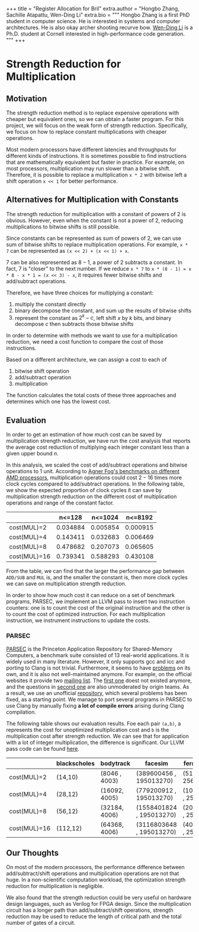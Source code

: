+++
title = "Register Allocation for Bril"
extra.author = "Hongbo Zhang, Sachille Atapattu, Wen-Ding Li"
extra.bio = """
  Hongbo Zhang is a first PhD student in computer science. He is interested in systems and computer architectures. He is also okay archer shooting recurve bow.
  [Wen-Ding Li](https://www.cs.cornell.edu/~wdli/) is a Ph.D. student at Cornell interested in high-performance code generation.
"""
+++

# Strength Reduction for Multiplication

## Motivation

The strength reduction method is to replace expensive operations with cheaper but equivalent ones, so we can obtain a faster program. For this project, we will focus on the weak form of strength reduction. Specifically, we focus on how to replace constant multiplications with cheaper operations.

Most modern processors have different latencies and throughputs for different kinds of instructions. It is sometimes possible to find instructions that are mathematically equivalent but faster in practice. For example, on most processors, multiplication may run slower than a bitwise shift. Therefore, it is possible to replace a multiplication `x * 2` with bitwise left a shift operation `x << 1` for better performance.

## Alternatives for Multiplication with Constants

The strength reduction for multiplication with a constant of powers of $2$ is obvious. However, even when the constant is not a power of $2$, reducing multiplications to bitwise shifts is still possible.

Since constants can be represented as sum of powers of $2$, we can use sum of bitwise shifts to replace multiplication operations. For example, `x * 7` can be represented as `(x << 2) + (x << 1) + x`.

$7$ can be also represented as $8-1$, a power of $2$ subtracts a constant. In fact, $7$ is "closer" to the next number. If we reduce `x * 7` to `x * (8 - 1) = x * 8 - x * 1 = (x << 3) - x`, it requires fewer bitwise shifts and add/subtract operations.

Therefore, we have three choices for multiplying a constant:

1. multiply the constant directly
2. binary decompose the constant, and sum up the results of bitwise shifts
3. represent the constant as $2^k-c$, left shift $x$ by $k$ bits, and binary decompose $c$ then subtracts those bitwise shifts

In order to determine with methods we want to use for a multiplication reduction, we need a cost function to compare the cost of those instructions. 

Based on a different architecture, we can assign a cost to each of 

1. bitwise shift operation
2. add/subtract operation
3. multiplication

The function calculates the total costs of these three approaches and determines which one has the lowest cost.

## Evaluation

In order to get an estimation of how much cost can be saved by multiplication strength reduction, we have run the cost analysis that reports the average cost reduction of multiplying each integer constant less than a given upper bound $n$.

In this analysis, we scaled the cost of add/subtract operations and bitwise operations to $1$ unit. According to [Agner Fog's benchmarks on different AMD processors](https://www.agner.org/optimize/instruction_tables.pdf), multiplication operations could cost $2-16$ times more clock cycles compared to add/subtract operations. In the following table, we show the expected proportion of clock cycles it can save by multiplication strength reduction on the different cost of multiplication operations and range of the constant factor.

||n<=128|n<=1024|n<=8192|
|---|---|---|---|
|cost(MUL)=2|0.034884|0.005854|0.000915|
|cost(MUL)=4|0.143411|0.032683|0.006469|
|cost(MUL)=8|0.478682|0.207073|0.065605|
|cost(MUL)=16|0.739341|0.588293|0.430108|

From the table, we can find that the larger the performance gap between `ADD/SUB` and `MUL` is, and the smaller the constant is, then more clock cycles we can save on multiplication strength reduction.



In order to show how much cost it can reduce on a set of benchmark programs, PARSEC, we implement an LLVM pass to insert two instruction counters: one is to count the cost of the original instruction and the other is to count the cost of optimized instruction. For each multiplication instruction, we instrument instructions to update the costs.

### PARSEC
[PARSEC](https://parsec.cs.princeton.edu/index.htm) is the Princeton Application Repository for Shared-Memory Computers, a benchmark suite consisted of 13 real-world applications. It is widely used in many literature. However, it only supports gcc and icc and  porting to Clang is not trivial. Furthermore, it seems to have [problems](https://yulistic.gitlab.io/2016/05/parsec-3.0-installation-issues/) on its own, and it is also not well-maintained anymore. For example, on the official websites it provide two [mailing list](https://parsec.cs.princeton.edu/help.htm#MailingLists). The [first one](https://lists.cs.princeton.edu/mailman/listinfo/parsec-announce) doest not existed anymore, and the questions in [second one](https://lists.cs.princeton.edu/mailman/listinfo/parsec-users) are also unmoderated by origin teams. As a result, we use an unofficial [repository](https://github.com/cirosantilli/parsec-benchmark), which several problems has been fixed, as a starting point. We manage to port several programs in PARSEC to use Clang by manually fixing **a lot of compile errors** arising during Clang compilation.

The following table shows our evaluation results. Foe each pair `(a,b)`, a represents the cost for unoptimized multiplication cost and `b` is the multiplication cost after strength reduction. We can see that for application with a lot of integer multiplication, the difference is significant. Our LLVM pass code can be found [here](https://github.com/xu3kev/llvm-pass-skeleton).

|            |blackscholes|bodytrack    |facesim                 |  ferret    |fluidanimate |streamcluster|
|------------|------------|-------------|------------------------|------------|-------------|-------------|
|cost(MUL)=2 |(14,10)     |(8046 , 4003)|(389600456 , 195013270) |(512 , 256)|(12 , 8)      |(14400 , 5419)|
|cost(MUL)=4 |(28,12)     |(16092, 4005)|(779200912 , 195013270) |(1024 , 256)|(24 , 10)    |(28800 , 5419)|
|cost(MUL)=8 |(56,12)     |(32184, 4006)|(1558401824 , 195013270)|(2048 , 256)|(48 , 10)    |(57600 , 5419)|
|cost(MUL)=16|(112,12)    |(64368, 4006)|(3116803648 , 195013270)|(4096 , 256)|(96 , 10)    |(115200 , 5419)|


## Our Thoughts

On most of the modern processors, the performance difference between add/subtract/shift operations and multiplication operations are not that huge. In a non-scientific computation workload, the optimization strength reduction for multiplication is negligible.

We also found that the strength reduction could be very useful on hardware design languages, such as Verilog for FPGA design. Since the multiplication circuit has a longer path than add/subtract/shift operations, strength reduction may be used to reduce the length of critical path and the total number of gates of a circuit.
